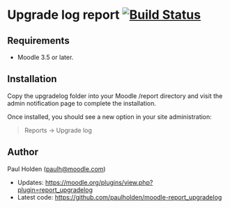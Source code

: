 # Upgrade log report [![Build Status](https://github.com/paulholden/moodle-report_upgradelog/workflows/moodle-plugin-ci/badge.svg)](https://github.com/paulholden/moodle-report_upgradelog/actions)

## Requirements

- Moodle 3.5 or later.

## Installation

Copy the upgradelog folder into your Moodle /report directory and visit the admin notification page to complete the installation.

Once installed, you should see a new option in your site administration:

> Reports ->  Upgrade log

## Author

Paul Holden (paulh@moodle.com)

- Updates: https://moodle.org/plugins/view.php?plugin=report_upgradelog
- Latest code: https://github.com/paulholden/moodle-report_upgradelog
